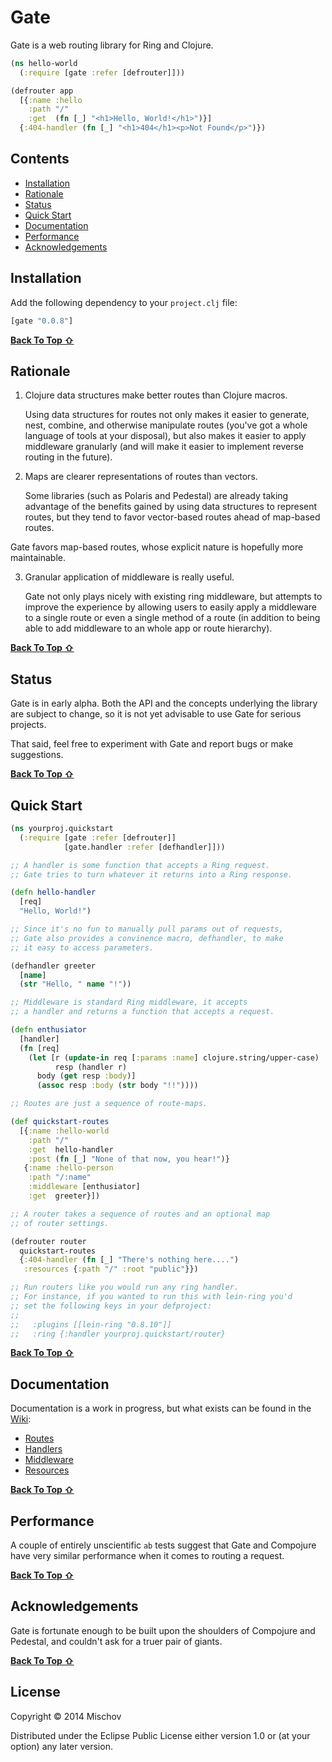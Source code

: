 # Gate

Gate is a web routing library for Ring and Clojure.

```clojure
(ns hello-world
  (:require [gate :refer [defrouter]]))

(defrouter app
  [{:name :hello
    :path "/"
    :get  (fn [_] "<h1>Hello, World!</h1>")}]
  {:404-handler (fn [_] "<h1>404</h1><p>Not Found</p>")}) 
```

## Contents

- [Installation](#installation)
- [Rationale](#rationale)
- [Status](#status)
- [Quick Start](#quick-start)
- [Documentation](#documentation)
- [Performance](#performance)
- [Acknowledgements](#acknowledgements)

## Installation

Add the following dependency to your `project.clj` file:

```clojure
[gate "0.0.8"]
```
[**Back To Top ⇧**](#contents)

## Rationale

1. Clojure data structures make better routes than Clojure macros.

   Using data structures for routes not only makes it easier to generate, nest, combine, and otherwise manipulate routes (you've got a whole language of tools at your disposal), but also makes it easier to apply middleware granularly (and will make it easier to implement reverse routing in the future).

2. Maps are clearer representations of routes than vectors.
   
   Some libraries (such as Polaris and Pedestal) are already taking advantage of the benefits gained by using data structures to represent routes, but they tend to favor vector-based routes ahead of map-based routes.

  Gate favors map-based routes, whose explicit nature is hopefully more maintainable.

3. Granular application of middleware is really useful.
  
   Gate not only plays nicely with existing ring middleware, but attempts to improve the experience by allowing users to easily apply a middleware to a single route or even a single method of a route (in addition to being able to add middleware to an whole app or route hierarchy).

[**Back To Top ⇧**](#contents)

## Status

Gate is in early alpha. Both the API and the concepts underlying the library are subject to change, so it is not yet advisable to use Gate for serious projects.

That said, feel free to experiment with Gate and report bugs or make suggestions.

[**Back To Top ⇧**](#contents)

## Quick Start

```clojure
(ns yourproj.quickstart
  (:require [gate :refer [defrouter]]
            [gate.handler :refer [defhandler]]))

;; A handler is some function that accepts a Ring request.
;; Gate tries to turn whatever it returns into a Ring response.

(defn hello-handler
  [req]
  "Hello, World!")

;; Since it's no fun to manually pull params out of requests,
;; Gate also provides a convinence macro, defhandler, to make
;; it easy to access parameters.

(defhandler greeter
  [name]
  (str "Hello, " name "!"))

;; Middleware is standard Ring middleware, it accepts
;; a handler and returns a function that accepts a request.

(defn enthusiator
  [handler]
  (fn [req]
    (let [r (update-in req [:params :name] clojure.string/upper-case)
          resp (handler r)
	  body (get resp :body)]
	  (assoc resp :body (str body "!!"))))

;; Routes are just a sequence of route-maps.

(def quickstart-routes
  [{:name :hello-world
    :path "/"
    :get  hello-handler
    :post (fn [_] "None of that now, you hear!")}
   {:name :hello-person
    :path "/:name"
    :middleware [enthusiator]
    :get  greeter}])

;; A router takes a sequence of routes and an optional map
;; of router settings.

(defrouter router
  quickstart-routes
  {:404-handler (fn [_] "There's nothing here....")
   :resources {:path "/" :root "public"}})

;; Run routers like you would run any ring handler.
;; For instance, if you wanted to run this with lein-ring you'd
;; set the following keys in your defproject:
;;
;;   :plugins [[lein-ring "0.8.10"]]
;;   :ring {:handler yourproj.quickstart/router}
```
[**Back To Top ⇧**](#contents)

## Documentation

Documentation is a work in progress, but what exists can be found in the [Wiki](https://github.com/mischov/gate/wiki):

- [Routes](https://github.com/mischov/gate/wiki/Routes)
- [Handlers](https://github.com/mischov/gate/wiki/Handlers)
- [Middleware](https://github.com/mischov/gate/wiki/Middleware)
- [Resources](https://github.com/mischov/gate/wiki/Resources)

[**Back To Top ⇧**](#contents)

## Performance

A couple of entirely unscientific `ab` tests suggest that Gate and Compojure have very similar performance when it comes to routing a request.

[**Back To Top ⇧**](#contents)

## Acknowledgements

Gate is fortunate enough to be built upon the shoulders of Compojure and Pedestal, and couldn't ask for a truer pair of giants. 

[**Back To Top ⇧**](#contents)

## License

Copyright © 2014 Mischov

Distributed under the Eclipse Public License either version 1.0 or (at
your option) any later version.

